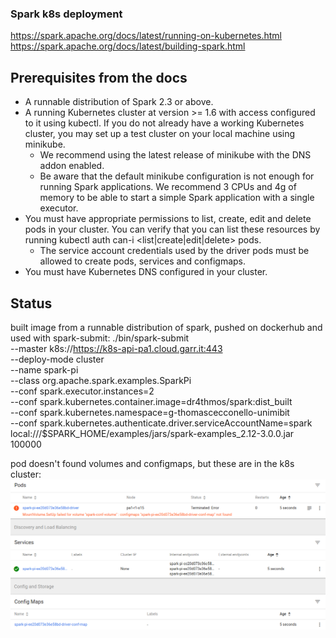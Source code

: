 ### Spark k8s deployment
https://spark.apache.org/docs/latest/running-on-kubernetes.html
https://spark.apache.org/docs/latest/building-spark.html

## Prerequisites from the docs
- A runnable distribution of Spark 2.3 or above.
- A running Kubernetes cluster at version >= 1.6 with access configured to it using kubectl. If you do not already have a working Kubernetes cluster, you may set up a test cluster on your local machine using minikube.
    - We recommend using the latest release of minikube with the DNS addon enabled.
    - Be aware that the default minikube configuration is not enough for running Spark applications. We recommend 3 CPUs and 4g of memory to be able to start a simple Spark application with a single executor.
- You must have appropriate permissions to list, create, edit and delete pods in your cluster. You can verify that you can list these resources by running kubectl auth can-i <list|create|edit|delete> pods.
    - The service account credentials used by the driver pods must be allowed to create pods, services and configmaps.
- You must have Kubernetes DNS configured in your cluster.

## Status
built image from a runnable distribution of spark, pushed on dockerhub and used with spark-submit:
./bin/spark-submit \
    --master k8s://https://k8s-api-pa1.cloud.garr.it:443 \
    --deploy-mode cluster \
    --name spark-pi \
    --class org.apache.spark.examples.SparkPi \
    --conf spark.executor.instances=2 \
    --conf spark.kubernetes.container.image=dr4thmos/spark:dist_built \
    --conf spark.kubernetes.namespace=g-thomascecconello-unimibit \
    --conf spark.kubernetes.authenticate.driver.serviceAccountName=spark \
    local:///$SPARK_HOME/examples/jars/spark-examples_2.12-3.0.0.jar 100000

pod doesn't found volumes and configmaps, but these are in the k8s cluster:
![Issue](spark_submit_issue.png)
